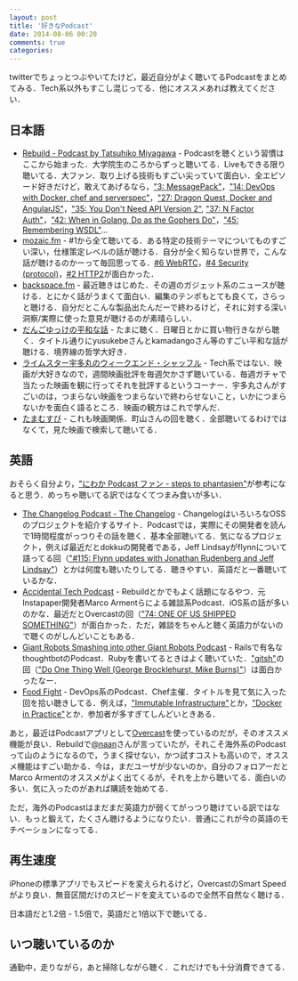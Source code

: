 ```yaml
---
layout: post
title: '好きなPodcast'
date: 2014-08-06 00:20
comments: true
categories: 
---
```


twitterでちょっとつぶやいてたけど，最近自分がよく聴いてるPodcastをまとめてみる．Tech系以外もすこし混じってる．他にオススメあれば教えてください．

## 日本語

- [Rebuild - Podcast by Tatsuhiko Miyagawa](http://rebuild.fm/) - Podcastを聴くという習慣はここから始まった．大学院生のころからずっと聴いてる．Liveもできる限り聴いてる．大ファン．取り上げる技術もすごい尖っていて面白い．全エピソード好きだけど，敢えてあげるなら，["3: MessagePack"](http://rebuild.fm/3/)，["14: DevOps with Docker, chef and serverspec"](http://rebuild.fm/14/)，["27: Dragon Quest, Docker and AngularJS"](http://rebuild.fm/27/)，["35: You Don't Need API Version 2"](http://rebuild.fm/35/), ["37: N Factor Auth"](http://rebuild.fm/37/)，["42: When in Golang, Do as the Gophers Do"](http://rebuild.fm/42/)，["45: Remembering WSDL"](http://rebuild.fm/45/)...
- [mozaic.fm](http://mozaic.fm/) - #1から全て聴いてる．ある特定の技術テーマについてものすごい深い，仕様策定レベルの話が聴ける．自分が全く知らない世界で，こんな話が聴けるのかーって毎回思ってる．[#6 WebRTC](http://mozaic.fm/post/93685882203/6-webrtc)，[#4 Security (protocol)](http://mozaic.fm/)，[#2 HTTP2](http://mozaic.fm/post/83421293098/2-http2)が面白かった．
- [backspace.fm](http://backspace.fm/) - 最近聴きはじめた．その週のガジェット系のニュースが聴ける．とにかく話がうまくて面白い．編集のテンポもとても良くて，さらっと聴ける．自分だとこんな製品出たんだーで終わるけど，それに対する深い洞察/実際に使った意見が聴けるのが素晴らしい．
- [だんごゆっけの平和な話](http://dandy.fm/) - たまに聴く．日曜日とかに買い物行きながら聴く．タイトル通りにyusukebeさんとkamadangoさん等のすごい平和な話が聴ける．境界線の哲学大好き．
- [ライムスター宇多丸のウィークエンド・シャッフル](http://www.tbsradio.jp/utamaru/) - Tech系ではない．映画が大好きなので，週間映画批評を毎週欠かさず聴いている．毎週ガチャで当たった映画を観に行ってそれを批評するというコーナー．宇多丸さんがすごいのは，つまらない映画をつまらないで終わらせないこと，いかにつまらないかを面白く語るところ．映画の観方はこれで学んだ．
- [たまむすび](http://www.tbsradio.jp/tama954/) - これも映画関係．町山さんの回を聴く．全部聴いてるわけではなくて，見た映画で検索して聴いてる．

## 英語

おそらく自分より，["にわか Podcast ファン - steps to phantasien"](http://steps.dodgson.org/b/2013/09/21/an-overnight-podcast-listener/)が参考になると思う．めっちゃ聴いてる訳ではなくてつまみ食いが多い．

- [The Changelog Podcast - The Changelog](http://thechangelog.com/podcast/) - ChangelogはいろいろなOSSのプロジェクトを紹介するサイト．Podcastでは，実際にその開発者を読んで1時間程度がっつりその話を聴く．基本全部聴いてる．気になるプロジェクト，例えば最近だとdokkuの開発者である，Jeff Lindsayがflynnについて語ってる回（["#115: Flynn updates with Jonathan Rudenberg and Jeff Lindsay"](http://thechangelog.com/115/)）とかは何度も聴いたりしてる．聴きやすい．英語だと一番聴いているかな．
- [Accidental Tech Podcast](http://atp.fm/) - Rebuildとかでもよく話題になるやつ．元 Instapaper開発者Marco Armentらによる雑談系Podcast．iOS系の話が多いのかな．最近だとOvercastの回（["74: ONE OF US SHIPPED SOMETHING"](http://atp.fm/episodes/74)）が面白かった．ただ，雑談をちゃんと聴く英語力がないので聴くのがしんどいこともある．
- [Giant Robots Smashing into other Giant Robots Podcast](http://podcasts.thoughtbot.com/giantrobots) - Railsで有名なthoughtbotのPodcast．Rubyを書いてるときはよく聴いていた．["gitsh"](http://robots.thoughtbot.com/announcing-gitsh)の回（["Do One Thing Well (George Brocklehurst, Mike Burns)"](http://podcasts.thoughtbot.com/giantrobots/90)）は面白かったなー．
- [Food Fight](http://foodfightshow.org/) - DevOps系のPodcast．Chef主催．タイトルを見て気に入った回を拾い聴きしてる．例えば，["Immutable Infrastructure"](http://foodfightshow.org/2013/07/immutable-infrastructure.html)とか，["Docker in Practice"](http://foodfightshow.org/2013/11/docker-in-practice.html)とか．参加者が多すぎてしんどいときある．

あと，最近はPodcastアプリとして[Overcast](https://overcast.fm/)を使っているのだが，そのオススメ機能が良い．Rebuildで[@naan]()さんが言っていたが，それこそ海外系のPodcastって山のようになるので，うまく探せない，かつ試すコストも高いので，オススメ機能はすごい助かる．今は，まだユーザが少ないのか，自分のフォロアーだとMarco Armentのオススメがよく出てくるが，それを上から聴いてる．面白いの多い．気に入ったのがあれば購読を始めてる．

ただ，海外のPodcastはまだまだ英語力が弱くてがっつり聴けている訳ではない．もっと鍛えて，たくさん聴けるようになりたい．普通にこれが今の英語のモチベーションになってる．

## 再生速度

iPhoneの標準アプリでもスピードを変えられるけど，OvercastのSmart Speedがより良い．無音区間だけのスピードを変えているので全然不自然なく聴ける．

日本語だと1.2倍 - 1.5倍で，英語だと1倍以下で聴いてる．

## いつ聴いているのか

通勤中，走りながら，あと掃除しながら聴く．これだけでも十分消費できてる．

